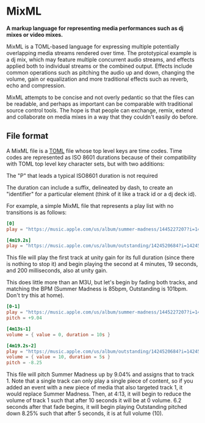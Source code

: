 # MixML
**A markup language for representing  media performances such as dj mixes or video mixes.**

MixML is a TOML-based language for expressing multiple potentially overlapping media streams rendered over time. The prototypical example is a dj mix, which may feature multiple concurrent audio streams, and effects applied both to individual streams or the combined output. Effects include common operations such as pitching the audio up and down, changing the volume, gain or equalization and more traditional effects such as reverb, echo and compression.

MixML attempts to be concise and not overly pedantic so that the files can be readable, and perhaps as important can be comparable with traditional source control tools. The hope is that people can exchange, remix, extend and collaborate on media mixes in a way that they couldn't easily do before.

## File format

A MixML file is a [TOML](https://toml.io/en/) file whose top level keys are time codes. Time codes are represented as ISO 8601 durations because of their compatibility with TOML top level key character sets, but with two additions:

The "P" that leads a typical ISO8601 duration is not required

The duration can include a suffix, delineated by dash, to create an "identifier" for a particular element (think of it like a track id or a dj deck id).

For example, a simple MixML file that represents a play list with no transitions is as follows:

```toml
[0]
play = "https://music.apple.com/us/album/summer-madness/1445227207?i=1445227844"

[4m19.2s]
play = "https://music.apple.com/us/album/outstanding/1424520684?i=1424520692"
```

This file will play the first track at unity gain for its full duration (since there is nothing to stop it) and begin playing the second at 4 minutes, 19 seconds, and 200 milliseconds, also at unity gain.

This does little more than an M3U, but let's begin by fading both tracks, and matching the BPM (Summer Madness is 85bpm, Outstanding is 101bpm. Don't try this at home).

```toml
[0-1]
play = "https://music.apple.com/us/album/summer-madness/1445227207?i=1445227844"
pitch = +9.04

[4m13s-1]
volume = { value = 0, duration = 10s }

[4m19.2s-2]
play = "https://music.apple.com/us/album/outstanding/1424520684?i=1424520692"
volume = { value = 10, duration = 5s }
pitch = -8.25
```

This file will pitch Summer Madness up by 9.04% and assigns that to track 1. Note that a single track can only play a single piece of content, so if you added an event with a new piece of media that also targeted track 1, it would replace Summer Madness. Then, at 4:13, it will begin to reduce the volume of track 1 such that after 10 seconds it will be at 0 volume. 6.2 seconds after that fade begins, it will begin playing Outstanding pitched down 8.25% such that after 5 seconds, it is at full volume (10).
